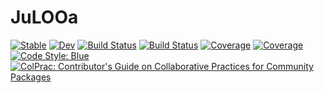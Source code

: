 # JuLOOa

[![Stable](https://img.shields.io/badge/docs-stable-blue.svg)](https://"ParadaCarleton".github.io/JuLOOa.jl/stable)
[![Dev](https://img.shields.io/badge/docs-dev-blue.svg)](https://"ParadaCarleton".github.io/JuLOOa.jl/dev)
[![Build Status](https://github.com/"ParadaCarleton"/JuLOOa.jl/workflows/CI/badge.svg)](https://github.com/"ParadaCarleton"/JuLOOa.jl/actions)
[![Build Status](https://travis-ci.com/"ParadaCarleton"/JuLOOa.jl.svg?branch=master)](https://travis-ci.com/"ParadaCarleton"/JuLOOa.jl)
[![Coverage](https://codecov.io/gh/"ParadaCarleton"/JuLOOa.jl/branch/master/graph/badge.svg)](https://codecov.io/gh/"ParadaCarleton"/JuLOOa.jl)
[![Coverage](https://coveralls.io/repos/github/"ParadaCarleton"/JuLOOa.jl/badge.svg?branch=master)](https://coveralls.io/github/"ParadaCarleton"/JuLOOa.jl?branch=master)
[![Code Style: Blue](https://img.shields.io/badge/code%20style-blue-4495d1.svg)](https://github.com/invenia/BlueStyle)
[![ColPrac: Contributor's Guide on Collaborative Practices for Community Packages](https://img.shields.io/badge/ColPrac-Contributor's%20Guide-blueviolet)](https://github.com/SciML/ColPrac)
